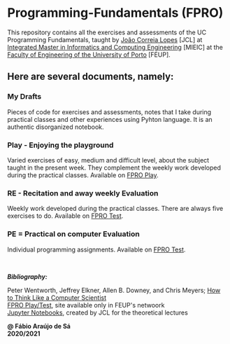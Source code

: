 # Programming-Fundamentals (FPRO)

This repository contains all the exercises and assessments of the UC Programming Fundamentals, taught by [João Correia Lopes](https://web.fe.up.pt/~jlopes/doku.php/teach/fpro/index) [JCL] at [Integrated Master in Informatics and Computing Engineering](https://sigarra.up.pt/feup/pt/cur_geral.cur_view?pv_curso_id=742) [MIEIC] at the [Faculty of Engineering of the University of Porto](https://sigarra.up.pt/feup/pt/web_page.Inicial) [FEUP]. <br/>


## Here are several documents, namely:

### My Drafts <br/>
Pieces of code for exercises and assessments, notes that I take during practical classes and other experiences using Pyhton language. It is an authentic disorganized notebook.<br/>

### Play - Enjoying the playground <br/>
Varied exercises of easy, medium and difficult level, about the subject taught in the present week. They complement the weekly work developed during the practical classes. Available on [FPRO Play](https://fpro.fe.up.pt/play).<br/>

### RE - Recitation and away weekly Evaluation <br/>
Weekly work developed during the practical classes. There are always five exercises to do. Available on [FPRO Test](https://fpro.fe.up.pt/test). <br/>

### PE = Practical on computer Evaluation <br/>
Individual programming assignments. Available on [FPRO Test](https://fpro.fe.up.pt/test).

<br />


***Bibliography:*** 

Peter Wentworth, Jeffrey Elkner, Allen B. Downey, and Chris Meyers; [How to Think Like a Computer Scientist](http://openbookproject.net/thinkcs/python/english3e/index.html)<br/>
[FPRO Play/Test](https://fpro.fe.up.pt), site available only in FEUP's netwoork<br/>
[Jupyter Notebooks](https://github.com/fpro-feup/notebooks), created by JCL for the theoretical lectures<br/>



**@ Fábio Araújo de Sá** <br/>
**2020/2021**
